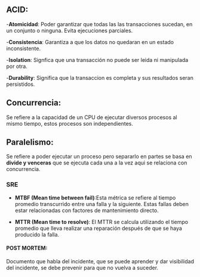 ## ACID:

-**Atomicidad**: Poder garantizar que todas las las transacciones sucedan, en un conjunto o ninguna. Evita ejecuciones parciales.

-**Consistencia**: Garantiza a que los datos no quedaran en un estado inconsistente.

-**Isolation**: Signfica que una transacción no puede ser leida ni manipulada por otra.

-**Durability**: Significa que la transaccion es completa y sus resultados seran persistidos.

## Concurrencia:
Se refiere a la capacidad de un CPU de ejecutar diversos procesos al mismo tiempo, estos procesos son independientes.

## Paralelismo:
Se refiere a poder ejecutar un proceso pero separarlo en partes se basa en **divide y venceras** que se ejecuta cada una a la vez aqui se relaciona con concurrencia.

### SRE
- **MTBF (Mean time between fail)**:Esta métrica se refiere al tiempo promedio transcurrido entre una falla y la siguiente. Estas fallas deben estar relacionadas con factores de mantenimiento directo.

- **MTTR (Mean time to resolve)**: El MTTR se calcula utilizando el tiempo promedio que lleva realizar una reparación después de que se haya producido la falla.

#### POST MORTEM:
Documento que habla del incidente, que se puede aprender y dar visibilidad del incidente, se debe prevenir para que no vuelva a suceder.
